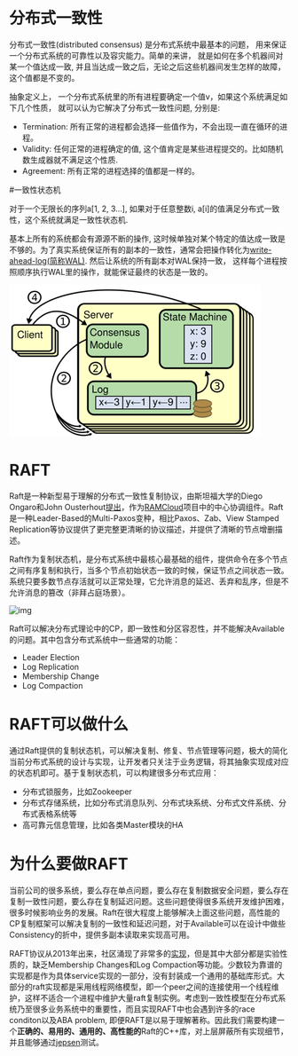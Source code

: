 # 分布式一致性

分布式一致性(distributed consensus) 是分布式系统中最基本的问题， 用来保证一个分布式系统的可靠性以及容灾能力。简单的来讲， 就是如何在多个机器间对某一个值达成一致, 并且当达成一致之后，无论之后这些机器间发生怎样的故障， 这个值都是不变的。

抽象定义上， 一个分布式系统里的所有进程要确定一个值v，如果这个系统满足如下几个性质， 就可以认为它解决了分布式一致性问题, 分别是:

- Termination:  所有正常的进程都会选择一些值作为，不会出现一直在循环的进程。
- Validity: 任何正常的进程确定的值, 这个值肯定是某些进程提交的。比如随机数生成器就不满足这个性质.
- Agreement:  所有正常的进程选择的值都是一样的。

#一致性状态机

对于一个无限长的序列a[1, 2, 3…], 如果对于任意整数i, a[i]的值满足分布式一致性，这个系统就满足一致性状态机.

基本上所有的系统都会有源源不断的操作, 这时候单独对某个特定的值达成一致是不够的。为了真实系统保证所有的副本的一致性，通常会把操作转化为[write-ahead-log(简称WAL)](https://en.wikipedia.org/wiki/Write-ahead_logging). 然后让系统的所有副本对WAL保持一致， 这样每个进程按照顺序执行WAL里的操作，就能保证最终的状态是一致的。

![img](../images/distributed_state_machine.png)

# RAFT

Raft是一种新型易于理解的分布式一致性复制协议，由斯坦福大学的Diego Ongaro和John Ousterhout[提出](http://wiki.baidu.com/download/attachments/142056196/raft.pdf?version=1&modificationDate=1457941130000&api=v2)，作为[RAMCloud](https://ramcloud.atlassian.net/wiki/display/RAM/RAMCloud)项目中的中心协调组件。Raft是一种Leader-Based的Multi-Paxos变种，相比Paxos、Zab、View Stamped Replication等协议提供了更完整更清晰的协议描述，并提供了清晰的节点增删描述。

Raft作为复制状态机，是分布式系统中最核心最基础的组件，提供命令在多个节点之间有序复制和执行，当多个节点初始状态一致的时候，保证节点之间状态一致。系统只要多数节点存活就可以正常处理，它允许消息的延迟、丢弃和乱序，但是不允许消息的篡改（非拜占庭场景）。

![img](http://wiki.baidu.com/download/attachments/141610734/worddav8328733da928917084a0122046744c61.png?version=1&modificationDate=1441594799000&api=v2)

Raft可以解决分布式理论中的CP，即一致性和分区容忍性，并不能解决Available的问题。其中包含分布式系统中一些通常的功能：

- Leader Election
- Log Replication
- Membership Change
- Log Compaction

# RAFT可以做什么

通过Raft提供的复制状态机，可以解决复制、修复、节点管理等问题，极大的简化当前分布式系统的设计与实现，让开发者只关注于业务逻辑，将其抽象实现成对应的状态机即可。基于复制状态机，可以构建很多分布式应用：

- 分布式锁服务，比如Zookeeper
- 分布式存储系统，比如分布式消息队列、分布式块系统、分布式文件系统、分布式表格系统等
- 高可靠元信息管理，比如各类Master模块的HA

# 为什么要做RAFT

当前公司的很多系统，要么存在单点问题，要么存在复制数据安全问题，要么存在复制一致性问题，要么存在复制延迟问题。这些问题使得很多系统开发维护困难，很多时候影响业务的发展。Raft在很大程度上能够解决上面这些问题，高性能的CP复制框架可以解决复制的一致性和延迟问题，对于Available可以在设计中做些Consistency的折中，提供多副本读取来实现高可用。

RAFT协议从2013年出来，社区涌现了非常多的[实现](http://raft.github.io/)，但是其中大部分都是实验性质的，缺乏Membership Changes和Log Compaction等功能。少数较为靠谱的实现都是作为具体service实现的一部分，没有封装成一个通用的基础库形式。大部分的raft实现都是采用线程网络模型，即一个peer之间的连接使用一个线程维护，这样不适合一个进程中维护大量raft复制实例。考虑到一致性模型在分布式系统乃至很多业务系统中的重要性，而且实现RAFT中也会遇到许多的race conditon以及ABA problem, 即便RAFT是以易于理解著称。因此我们需要构建一个**正确的、易用的、通用的、高性能的**Raft的C++库，对上层屏蔽所有实现细节， 并且能够通过[jepsen](https://github.com/aphyr/jepsen)测试。